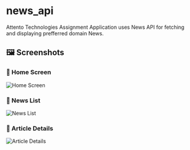 # news_api

Attento Technologies Assignment Application 
uses News API for fetching and displaying prefferred domain News.


## 🖼️ Screenshots
### 🔹 Home Screen
![Home Screen]()

### 🔹 News List
![News List](path/to/news_list.png)

### 🔹 Article Details
![Article Details](path/to/article_details.png)
